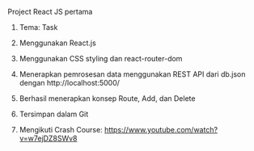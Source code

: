 Project React JS pertama

1. Tema: Task

2. Menggunakan React.js

3. Menggunakan CSS styling dan react-router-dom

4. Menerapkan pemrosesan data menggunakan REST API dari db.json dengan http://localhost:5000/

5. Berhasil menerapkan konsep Route, Add, dan Delete

6. Tersimpan dalam Git

7. Mengikuti Crash Course: https://www.youtube.com/watch?v=w7ejDZ8SWv8
